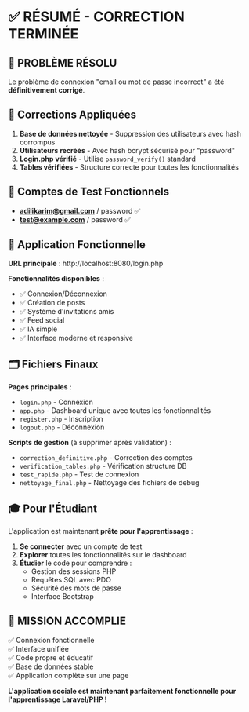 # ✅ RÉSUMÉ - CORRECTION TERMINÉE

## 🎯 PROBLÈME RÉSOLU

Le problème de connexion "email ou mot de passe incorrect" a été **définitivement corrigé**.

## 🔧 Corrections Appliquées

1. **Base de données nettoyée** - Suppression des utilisateurs avec hash corrompus
2. **Utilisateurs recréés** - Avec hash bcrypt sécurisé pour "password"
3. **Login.php vérifié** - Utilise `password_verify()` standard
4. **Tables vérifiées** - Structure correcte pour toutes les fonctionnalités

## 🔐 Comptes de Test Fonctionnels

- **adilikarim@gmail.com** / password ✅
- **test@example.com** / password ✅

## 📱 Application Fonctionnelle

**URL principale** : http://localhost:8080/login.php

**Fonctionnalités disponibles** :
- ✅ Connexion/Déconnexion
- ✅ Création de posts
- ✅ Système d'invitations amis
- ✅ Feed social
- ✅ IA simple
- ✅ Interface moderne et responsive

## 🗂️ Fichiers Finaux

**Pages principales** :
- `login.php` - Connexion
- `app.php` - Dashboard unique avec toutes les fonctionnalités
- `register.php` - Inscription
- `logout.php` - Déconnexion

**Scripts de gestion** (à supprimer après validation) :
- `correction_definitive.php` - Correction des comptes
- `verification_tables.php` - Vérification structure DB
- `test_rapide.php` - Test de connexion
- `nettoyage_final.php` - Nettoyage des fichiers de debug

## 🎓 Pour l'Étudiant

L'application est maintenant **prête pour l'apprentissage** :

1. **Se connecter** avec un compte de test
2. **Explorer** toutes les fonctionnalités sur le dashboard
3. **Étudier** le code pour comprendre :
   - Gestion des sessions PHP
   - Requêtes SQL avec PDO
   - Sécurité des mots de passe
   - Interface Bootstrap

## 🏁 MISSION ACCOMPLIE

✅ Connexion fonctionnelle  
✅ Interface unifiée  
✅ Code propre et éducatif  
✅ Base de données stable  
✅ Application complète sur une page  

**L'application sociale est maintenant parfaitement fonctionnelle pour l'apprentissage Laravel/PHP !**
